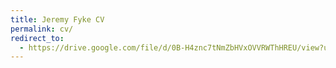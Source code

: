 ```yaml
---
title: Jeremy Fyke CV
permalink: cv/
redirect_to:
  - https://drive.google.com/file/d/0B-H4znc7tNmZbHVxOVVRWThHREU/view?usp=sharing
---
```

